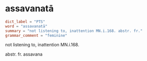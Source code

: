 # assavanatā

``` toml
dict_label = "PTS"
word = "assavanatā"
summary = "not listening to, inattention MN.i.168. abstr. fr."
grammar_comment = "feminine"
```

not listening to, inattention MN.i.168.

abstr. fr. assavana

